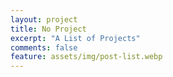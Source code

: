 ```yaml
---
layout: project
title: No Project
excerpt: "A List of Projects"
comments: false
feature: assets/img/post-list.webp
---
```

